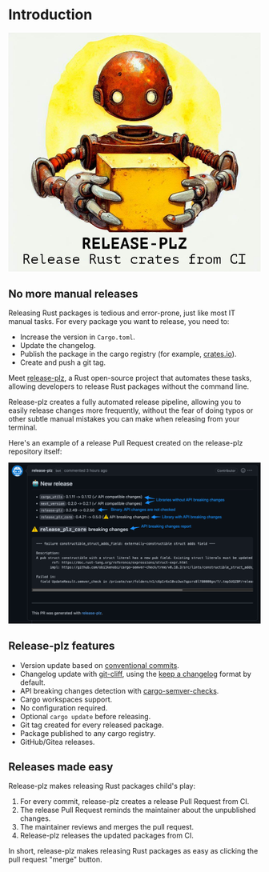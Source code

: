 # Introduction

![release-plz-logo](assets/robot_text.jpeg)

## No more manual releases

Releasing Rust packages is tedious and error-prone, just like most IT manual tasks.
For every package you want to release, you need to:

- Increase the version in `Cargo.toml`.
- Update the changelog.
- Publish the package in the cargo registry (for example, [crates.io](https://crates.io)).
- Create and push a git tag.

Meet [release-plz](https://github.com/MarcoIeni/release-plz), a Rust open-source
project that automates these tasks, allowing developers to release Rust packages
without the command line.

Release-plz creates a fully automated release pipeline, allowing you to
easily release changes more frequently, without the fear of
doing typos or other
subtle manual mistakes you can make when releasing from your terminal.

Here's an example of a release Pull Request created on the release-plz repository itself:

![pr](assets/pr.png)

## Release-plz features

- Version update based on [conventional commits](https://www.conventionalcommits.org/).
- Changelog update with [git-cliff](https://github.com/orhun/git-cliff),
  using the [keep a changelog](https://keepachangelog.com/en/1.1.0/) format by default.
- API breaking changes detection with [cargo-semver-checks](https://github.com/obi1kenobi/cargo-semver-checks).
- Cargo workspaces support.
- No configuration required.
- Optional `cargo update` before releasing.
- Git tag created for every released package.
- Package published to any cargo registry.
- GitHub/Gitea releases.

## Releases made easy

Release-plz makes releasing Rust packages child's play:

1. For every commit, release-plz creates a release Pull Request from CI.
2. The release Pull Request reminds the maintainer about the unpublished changes.
3. The maintainer reviews and merges the pull request.
4. Release-plz releases the updated packages from CI.

In short, release-plz makes releasing Rust packages as easy as clicking the pull
request "merge" button.
